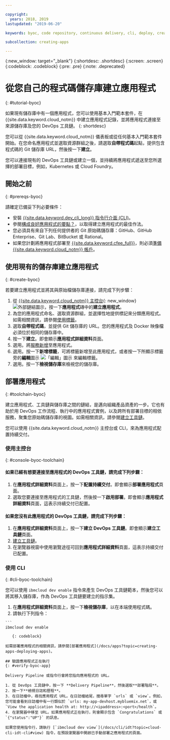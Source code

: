 ```yaml
---

copyright:
  years: 2018, 2019
lastupdated: "2019-06-20"

keywords: byoc, code repository, continuous delivery, cli, deploy, create app custom repo, custom repo, existing repo, custom code

subcollection: creating-apps

---
```


{:new_window: target="_blank"}
{:shortdesc: .shortdesc}
{:screen: .screen}
{:codeblock: .codeblock}
{:pre: .pre}
{:note: .deprecated}

# 從您自己的程式碼儲存庫建立應用程式
{: #tutorial-byoc}

如果現有儲存庫中有一個應用程式，您可以使用基本入門範本套件，在 {{site.data.keyword.cloud_notm}} 中建立應用程式記錄，並將應用程式連接至來源儲存庫及您的 DevOps 工具鏈。
{: shortdesc}

您可以從 {{site.data.keyword.cloud_notm}} 儀表板或從任何基本入門範本套件開始。在您命名應用程式並選取資源群組之後，請選取**自帶程式碼**起點，提供包含程式碼的 Git 儲存庫 URL，然後按一下**建立**。

您可以連接現有的 DevOps 工具鏈或建立一個，並持續將應用程式遞送至您所選擇的部署目標，例如，Kubernetes 或 Cloud Foundry。

## 開始之前
{: #prereqs-byoc}

請確定已備妥下列必要條件：

 * 安裝 [{{site.data.keyword.dev_cli_long}} 指令行介面 (CLI)](/docs/cli?topic=cloud-cli-getting-started)。
 * 參閱[構成良好應用程式的要點？](/docs/apps?topic=creating-apps-best-practice)，以取得建立應用程式的最佳作法。
 * 您必須具有來自下列任何提供者的 Git 原始碼儲存庫：GitHub、GitHub Enterprise、Git Lab、BitBucket 或 Rational。
 * 如果您計劃將應用程式部署至 [{{site.data.keyword.cfee_full}}](/docs/cloud-foundry?topic=cloud-foundry-about)，則必須[準備 {{site.data.keyword.cloud_notm}} 帳戶](/docs/cloud-foundry?topic=cloud-foundry-prepare)。

## 使用現有的儲存庫建立應用程式
{: #create-byoc}

若要建立應用程式並將其與原始檔儲存庫連接，請完成下列步驟：

1. 從 [{{site.data.keyword.cloud_notm}} 主控台](https://{DomainName}){: new_window} ![外部鏈結圖示](../../icons/launch-glyph.svg "外部鏈結圖示")，按一下**應用程式**磚中的**建立應用程式**。
2. 為您的應用程式命名、選取資源群組，並選擇性地提供標記來分類應用程式。如需相關資訊，請參閱[使用標籤](/docs/resources?topic=resources-tag)。
3. 選取**自帶程式碼**，並提供 Git 儲存庫的 URL。您的應用程式及 Docker 映像檔必須位於相同的儲存庫中。
4. 按一下**建立**。即會顯示**應用程式詳細資料**頁面。
5. 選用。將[服務新增](/docs/apps?topic=creating-apps-add-resource)至應用程式。
6. 選用。按一下**新增標籤**，可將標籤新增至此應用程式，或者按一下所顯示標籤旁的**編輯**圖示 ![「編輯」圖示](../../icons/edit-tagging.svg) 來編輯標籤。
7. 選用。按一下**檢視儲存庫**來檢視您的儲存庫。

## 部署應用程式
{: #toolchain-byoc}

建立應用程式、工具鏈與儲存庫之間的鏈結，是邁向組織產品資產的一步。它也有助於用 DevOps 工作流程、執行中的應用程式實例，以及跨所有部署目標的相依服務，聚集您原始碼儲存庫的視圖。如需相關資訊，請參閱[建立工具鏈](/docs/services/ContinuousDelivery?topic=ContinuousDelivery-toolchains_getting_started)。

您可以使用 {{site.data.keyword.cloud_notm}} 主控台或 CLI，來為應用程式配置持續交付。

### 使用主控台
{: #console-byoc-toolchain}

#### 如果已經有想要連接至應用程式的 DevOps 工具鏈，請完成下列步驟：

1. 在**應用程式詳細資料**頁面上，按一下**配置持續交付**。即會顯示**部署應用程式**頁面。
2. 選取您要連接至應用程式的工具鏈，然後按一下**啟用部署**。即會顯示**應用程式詳細資料**頁面，這表示持續交付已配置。

#### 如果您沒有此應用程式的 DevOps 工具鏈，請完成下列步驟：

1. 在**應用程式詳細資料**頁面上，按一下**建立 DevOps 工具鏈**。即會顯示**建立工具鏈**頁面。
2. [建立工具鏈](/docs/services/ContinuousDelivery?topic=ContinuousDelivery-toolchains_getting_started)。
3. 在瀏覽器視窗中使用瀏覽途徑可回到**應用程式詳細資料**頁面，這表示持續交付已配置。

### 使用 CLI
{: #cli-byoc-toolchain}

您可以使用 `ibmcloud dev enable` 指令來產生 DevOps 工具鏈範本，然後您可以將其移入儲存庫，作為 DevOps 工具鏈要建立的指示集。 

  1. 在**應用程式詳細資料**頁面上，按一下**檢視儲存庫**，以在本端使用程式碼。
  2. 請執行下列指令：
    
    ```
    ibmcloud dev enable
```
   {: codeblock}

如需部署應用程式的相關資訊，請參閱[部署應用程式](/docs/apps?topic=creating-apps-deploying-apps)。

## 驗證應用程式正在執行
{: #verify-byoc-app}

Delivery Pipeline 或指令行會將您指向應用程式的 URL。

1. 從 DevOps 工具鏈中，按一下 **Delivery Pipeline**，然後選取**部署階段**。
2. 按一下**檢視日誌和歷程**。
3. 在日誌檔中，尋找應用程式 URL。在日誌檔結尾，搜尋單字 `urls` 或 `view`。例如，您可能會看到日誌檔中有一行類似於 `urls: my-app-devhost.mybluemix.net`，或 `View the application health at: http://<ipaddress>:<port>/health`。
4. 在瀏覽器中移至 URL。如果應用程式正在執行，則會顯示包含 `Congratulations` 或 `{"status":"UP"}` 的訊息。

如果您使用指令行，請執行 [`ibmcloud dev view`](/docs/cli/idt?topic=cloud-cli-idt-cli#view) 指令，在預設瀏覽器中開啟已手動部署之應用程式的頁面。
